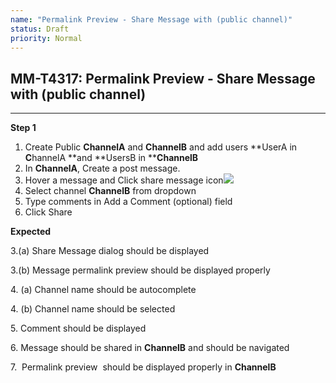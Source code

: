 ```yaml
---
name: "Permalink Preview - Share Message with (public channel)"
status: Draft
priority: Normal
---
```


## MM-T4317: Permalink Preview - Share Message with (public channel)

---

**Step 1**

1. Create Public **ChannelA** and **ChannelB** and add users **UserA in **C**hannelA **and **UsersB in ******C**hannelB**
2. In **ChannelA**, Create a post message.
3. Hover a message and Click share message icon![](https://smartbear-tm4j-prod-us-west-2-attachment-rich-text.s3.us-west-2.amazonaws.com/embedded-f3277290f945470c4add5d21ef3dc7ca7b74388fc7152bfb6b99ae58c66a95a8-1635365122197-1635365122196.png)
4. Select channel **ChannelB** from dropdown
5. Type comments in Add a Comment (optional) field
6. Click Share

**Expected**

3.(a) Share Message dialog should be displayed

3.(b) Message permalink preview should be displayed properly

4\. (a) Channel name should be autocomplete 

4\. (b) Channel name should be selected 

5\. Comment should be displayed

6\. Message should be shared in **ChannelB** and should be navigated

7.  Permalink preview  should be displayed properly in **ChannelB**
